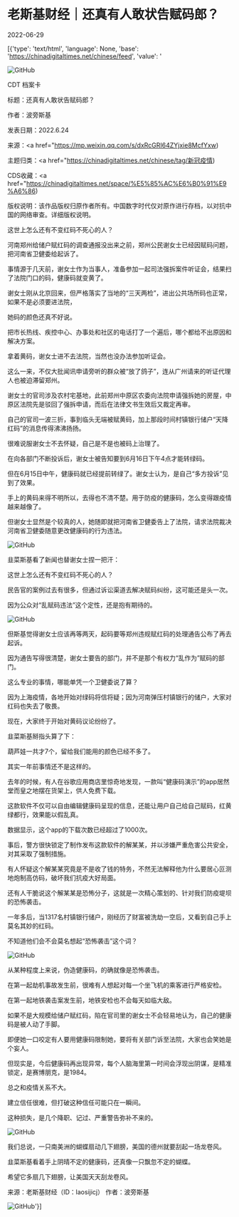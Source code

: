 # 老斯基财经｜还真有人敢状告赋码郎？

2022-06-29

[{'type': 'text/html', 'language': None, 'base': 'https://chinadigitaltimes.net/chinese/feed', 'value': '











![GitHub](https://chinadigitaltimes.net/chinese/files/2022/06/post-683685-62bc53b5a372f.)



CDT 档案卡

标题：还真有人敢状告赋码郎？

作者：波旁斯基

发表日期：2022.6.24

来源：<a href="https://mp.weixin.qq.com/s/dxRcGRI64ZYjxie8McfYxw)

主题归类：<a href="https://chinadigitaltimes.net/chinese/tag/新冠疫情)

CDS收藏：<a href="https://chinadigitaltimes.net/space/%E5%85%AC%E6%B0%91%E9%A6%86)

版权说明：该作品版权归原作者所有。中国数字时代仅对原作进行存档，以对抗中国的网络审查。详细版权说明。





这世上怎么还有不变红码不死心的人？

河南郑州给储户赋红码的调查通报没出来之前，郑州公民谢女士已经因赋码问题，把河南省卫健委给起诉了。

事情源于几天前，谢女士作为当事人，准备参加一起司法强拆案件听证会，结果扫了法院门口的码，健康码就变黄了。

谢女士刚从北京回来，但严格落实了当地的“三天两检”，进出公共场所码也正常，如果不是必须要进法院，



她码的颜色还真不好说。



把市长热线、疾控中心、办事处和社区的电话打了一个遍后，哪个都给不出原因和解决方案。

拿着黄码，谢女士进不去法院，当然也没办法参加听证会。

这么一来，不仅大批闻讯申请旁听的群众被“放了鸽子”，连从广州请来的听证代理人也被迫滞留郑州。

谢女士的官司涉及农村宅基地，此前郑州中原区农委向法院申请强拆她的房屋，中原区法院先是驳回了强拆申请，而后在法律文书生效后又裁定再审。

自己的官司一波三折，事到临头无端被赋黄码，加上那段时间村镇银行储户“天降红码”的消息传得沸沸扬扬。

很难说服谢女士不去怀疑，自己是不是也被码上治理了。

在向各部门不断投诉后，谢女士被告知要到6月16日下午4点才能转绿码。

但在6月15日中午，健康码就已经提前转绿了。谢女士认为，是自己“多方投诉”见到了效果。

手上的黄码来得不明所以，去得也不清不楚。用于防疫的健康码，怎么变得跟疫情越来越像了。

但谢女士显然是个较真的人，她随即就把河南省卫健委告上了法院，请求法院裁决河南省卫健委随意更改健康码的行为违法。

![GitHub](https://chinadigitaltimes.net/chinese/files/2022/06/post-683685-62bc53b5b33db.png)

韭菜斯基看了新闻也替谢女士捏一把汗：



这世上怎么还有不变红码不死心的人？



民告官的案例过去有很多，但通过诉讼渠道去解决赋码纠纷，这可能还是头一次。

因为公众对“乱赋码违法”这个定性，还是抱有期待的。

![GitHub](https://chinadigitaltimes.net/chinese/files/2022/06/post-683685-62bc53b5c69d3.png)

但斯基觉得谢女士应该再等两天，起码要等郑州违规赋红码的处理通告公布了再去起诉。

因为通告写得很清楚，谢女士要告的部门，并不是那个有权力“乱作为”赋码的部门。

这么专业的事情，哪能单凭一个卫健委说了算？

因为上海疫情，各地开始对绿码将信将疑；因为河南弹压村镇银行的储户，大家对红码也失去了敬畏。

现在，大家终于开始对黄码议论纷纷了。

韭菜斯基掰指头算了下：



葫芦娃一共才7个，留给我们能用的颜色已经不多了。



其实一年前事情还不是这样的。

去年的时候，有人在谷歌应用商店里惊奇地发现，一款叫“健康码演示”的app居然堂而皇之地摆在货架上，供人免费下载。

这款软件不仅可以自由编辑健康码呈现的信息，还能让用户自己给自己赋码，红黄绿都行，效果能以假乱真。

数据显示，这个app的下载次数已经超过了1000次。

事后，警方很快锁定了制作发布这款软件的解某某，并以涉嫌严重危害公共安全，对其采取了强制措施。

有人怀疑这个解某某究竟是不是收了钱的特务，不然无法解释他为什么要居心叵测地炮制高仿码，破坏我们抗疫大好局面。

还有人干脆说这个解某某是恐怖分子，这就是一次精心策划的、针对我们防疫堤坝的恐怖袭击。

一年多后，当1317名村镇银行储户，刚经历了财富被洗劫一空后，又看到自己手上莫名其妙的红码。

不知道他们会不会莫名想起“恐怖袭击”这个词？

![GitHub](https://chinadigitaltimes.net/chinese/files/2022/06/post-683685-62bc53b5dcd6b.png)

从某种程度上来说，伪造健康码，的确就像是恐怖袭击。

在第一起劫机事故发生前，很难有人想起对每一个坐飞机的乘客进行严格安检。

在第一起地铁袭击案发生前，地铁安检也不会每天如临大敌。

如果不是大规模给储户赋红码，陷在官司里的谢女士不会轻易地认为，自己的健康码是被人动了手脚。

即便她一口咬定有人要用健康码限制她，要将有关部门诉至法院，大家也会笑她是个妄人。

但现实是，今后健康码再出现异常，每个人脑海里第一时间会浮现出阴谋，是精准锁定，是赛博朋克，是1984。

总之和疫情关系不大。

建立信任很难，但打破这种信任可能只在一瞬间。

这种损失，是几个降职、记过、严重警告弥补不来的。

![GitHub](https://chinadigitaltimes.net/chinese/files/2022/06/post-683685-62bc53b5ea2dc.)

我们总说，一只南美洲的蝴蝶扇动几下翅膀，美国的德州就要刮起一场龙卷风。

韭菜斯基看着手上阴晴不定的健康码，还真像一只飘忽不定的蝴蝶。

希望它多扇几下翅膀，让美国天天刮龙卷风。

来源：老斯基财经（ID：laosijicj） 作者：波旁斯基

![GitHub](https://chinadigitaltimes.net/chinese/files/2022/06/post-683685-62bc53b5f25bf.)'}]